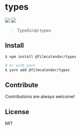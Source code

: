 # types

<p>
  <img src="https://img.shields.io/npm/v/@filmcalendar/types">
  <img src="https://github.com/filmcalendar/types/workflows/Build/badge.svg">
</p>

> TypeScript types

## Install

```bash
$ npm install @filmcalendar/types

# or with yarn
$ yarn add @filmcalendar/types
```

## Contribute

Contributions are always welcome!

## License

MIT
